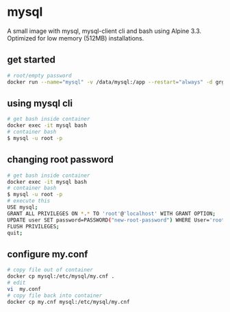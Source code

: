 # mysql
A small image with mysql, mysql-client cli and bash using Alpine 3.3.  Optimized for low memory (512MB) installations.

## get started
```bash
# root/empty password
docker run --name="mysql" -v /data/mysql:/app --restart="always" -d grgichtran/mysql
```
## using mysql cli
```bash
# get bash inside container
docker exec -it mysql bash
# container bash
$ mysql -u root -p
```

## changing root password
```bash
# get bash inside container
docker exec -it mysql bash
# container bash
$ mysql -u root -p
# execute this
USE mysql;
GRANT ALL PRIVILEGES ON *.* TO 'root'@'localhost' WITH GRANT OPTION;
UPDATE user SET password=PASSWORD("new-root-password") WHERE User='root';
FLUSH PRIVILEGES;
quit;
```

## configure my.conf
```bash
# copy file out of container
docker cp mysql:/etc/mysql/my.cnf .
# edit
vi  my.conf
# copy file back into container
docker cp my.cnf mysql:/etc/mysql/my.cnf
```
